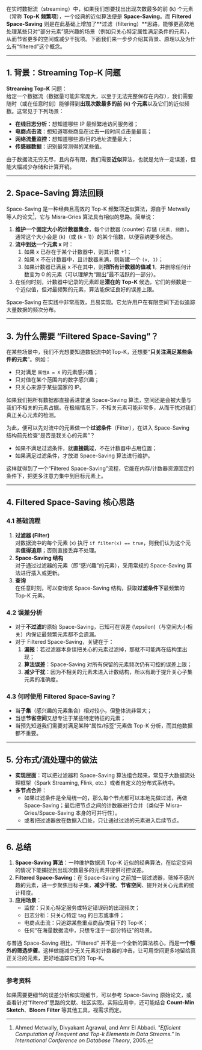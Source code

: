 在实时数据流（streaming）中，如果我们想要找出出现次数最多的前 \(k\) 个元素（常称 **Top-K 频繁项**），一个经典的近似算法便是 **Space-Saving**。而 **Filtered Space-Saving** 则是在此基础上增加了**过滤（filtering）**思路，能够更高效地处理某些只对“部分元素”感兴趣的场景（例如只关心特定属性满足条件的元素），从而节省更多的空间或减少干扰项。下面我们来一步步介绍其背景、原理以及为什么有“filtered”这个概念。

---

## 1. 背景：Streaming Top-K 问题

**Streaming Top-K** 问题：  
给定一个数据流（数据量可能非常庞大，以至于无法完整保存在内存），我们需要随时（或在任意时刻）能够得到**出现次数最多的前 \(k\) 个元素**以及它们的近似频数。这常见于下列场景：

- **在线日志分析**：想知道哪些 IP 最频繁地访问服务器；
- **电商点击流**：想知道哪些商品在过去一段时间点击量最高；
- **网络流量监控**：想知道哪些源/目的地址流量最大；
- **传感器数据**：识别最常测得的某些值。

由于数据流无穷无尽，且内存有限，我们需要**近似**算法，也就是允许一定误差，但能大幅减少存储和计算开销。

---

## 2. Space-Saving 算法回顾

Space-Saving 是一种经典且高效的 Top-K 频繁项近似算法，源自于 Metwally 等人的论文[^1]，它与 Misra–Gries 算法具有相似的思路。简单说：

1. **维护一个固定大小的计数器集合**，每个计数器 (counter) 存储 `(元素, 频数)`。通常这个大小会是 \(k\)（或 \(k - 1\)）的某个倍数，以便容纳更多候选。
2. **流中到达一个元素 x** 时：
   1. 如果 x 已存在于某个计数器中，则其计数 +1；
   2. 如果 x 不在计数器中，且计数器未满，则新建一个 `(x, 1)`；
   3. 如果计数器已满且 x 不在其中，则**把所有计数器的值减 1**，并删除任何计数变为 0 的元素（可以理解为“踢出”最不活跃的一部分）。
3. 在任何时刻，计数器中记录的元素即是**潜在的 Top-K** 候选，它们的频数是一个近似值，但对最频繁的元素，算法能保证良好的误差上限。

Space-Saving 在实践中非常高效，且易实现。它允许用户在有限空间下近似追踪大量数据的频次分布。

---

## 3. 为什么需要 “Filtered Space-Saving”？

在某些场景中，我们不光想要知道数据流中的Top-K，还想要“**只关注满足某些条件的元素**”。例如：

- 只对满足 `属性A = X` 的元素感兴趣；
- 只对值在某个范围内的数字感兴趣；
- 只关心来源于某些国家的 IP。

如果我们把所有数据都直接丢进普通 Space-Saving 算法，空间还是会被大量与我们不相关的元素占据。在极端情况下，不相关元素可能非常多，从而干扰对我们真正关心元素的检测。

为此，便可以先对流中的元素做一个**过滤条件**（Filter），在进入 Space-Saving 结构前先检查“是否是我关心的元素”？

- 如果不满足过滤条件，就**直接跳过**，不在计数器中占用位置；
- 如果满足过滤条件，才放进 Space-Saving 算法进行维护。

这样就得到了一个“Filtered Space-Saving”流程，它能在内存/计数器资源固定的条件下，把更多注意力集中到目标元素上。

---

## 4. Filtered Space-Saving 核心思路

### 4.1 基础流程

1. **过滤器 (Filter)**  
   对数据流中的每个元素 \(x\) 执行 `if filter(x) == true`，则我们认为这个元素**值得追踪**；否则直接丢弃不处理。
2. **Space-Saving 结构**  
   对于通过过滤器的元素（即“感兴趣”的元素），采用常规的 Space-Saving 算法进行插入或更新。
3. **查询**  
   在任意时刻，可以查询该 Space-Saving 结构，获取**过滤条件下**最频繁的 Top-K 元素。

### 4.2 误差分析

- 对于**不过滤**的原始 Space-Saving，已知可在误差 \(\epsilon\)（与空间大小相关）内保证最频繁元素都不会遗漏。
- 对于 Filtered Space-Saving，关键在于：
  1. **漏报**：若过滤器本身误把关心的元素过滤掉，那就不可能再在结构里出现；
  2. **算法误差**：Space-Saving 对所有保留的元素频次仍有可控的误差上限；
  3. **减少干扰**：因为不相关的元素未进入计数结构，所以有助于提升关心子集元素的准确度。

### 4.3 何时使用 Filtered Space-Saving？

- 当**子集**（感兴趣的元素集合）相对较小，但整体流非常大；
- 当想**节省空间**又想专注于某些特定特征的元素；
- 当预先知道我们需要对满足某种“属性/标签”元素做 Top-K 分析，而其他数据都不重要。

---

## 5. 分布式/流处理中的做法

- **实现层面**：可以把过滤器和 Space-Saving 算法组合起来，常见于大数据流处理框架（Spark Streaming, Flink, etc.）或者自定义的分布式系统中。
- **多节点合并**：
  - 如果过滤条件是全局统一的，那么每个节点都可以本地先做过滤，再做 Space-Saving；最后把节点之间的计数器进行合并（类似于 Misra–Gries/Space-Saving 本身的可并行性）。
  - 或者把过滤器放在数据入口处，只让通过过滤的元素进入后续节点。

---

## 6. 总结

1. **Space-Saving 算法**：一种维护数据流 Top-K 近似的经典算法，在给定空间的情况下能捕捉到出现次数最多的元素并提供可控误差。
2. **Filtered Space-Saving**：在 Space-Saving 之前加一层过滤器，筛掉不感兴趣的元素，进一步聚焦目标子集，**减少干扰**、**节省空间**、提升对关心元素的统计精度。
3. **应用场景**：
   - 监控：只关心特定服务或特定错误码的出现频次；
   - 日志分析：只关心特定 tag 的日志或事件；
   - 电商点击流：只追踪某些重点商品/类目下的 Top-K；
   - 任何“在海量数据流中，只想专注于一部分特征”的场景。

与普通 Space-Saving 相比，“Filtered” 并不是一个全新的算法核心，而是**一个额外的筛选步骤**。这样做能减少无关元素对计数器的冲击，让可用空间更多地留给真正关注的元素，更好地追踪它们的 Top-K。

---

### 参考资料

[^1]: Ahmed Metwally, Divyakant Agrawal, and Amr El Abbadi. _"Efficient Computation of Frequent and Top-k Elements in Data Streams."_ In _International Conference on Database Theory_, 2005.

[^2]: Misra, Jayadev, and David Gries. _"Finding repeated elements."_ Science of computer programming, 1982.

[^3]: Cormode, Graham, et al. _"Finding the frequent items in streams of data."_ Communications of the ACM, 2012.

如果需要更细节的误差分析和实现细节，可以参考 Space-Saving 原始论文，或查看针对“filtered”思路的文献、社区实现。实际应用中，还可能结合 **Count-Min Sketch**、**Bloom Filter** 等其他工具，视需求而定。
